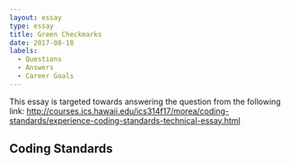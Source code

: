 ```yaml
---
layout: essay
type: essay
title: Green Checkmarks
date: 2017-08-18
labels:
  - Questions
  - Answers
  - Career Goals
---
```


This essay is targeted towards answering the question from the following link: 
http://courses.ics.hawaii.edu/ics314f17/morea/coding-standards/experience-coding-standards-technical-essay.html

## Coding Standards
